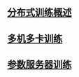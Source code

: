 ## [分布式训练概述](https://www.paddlepaddle.org.cn/tutorials/projectdetail/511818)


## [多机多卡训练](https://www.paddlepaddle.org.cn/tutorials/projectdetail/479613)


## [参数服务器训练](https://www.paddlepaddle.org.cn/tutorials/projectdetail/487871)
